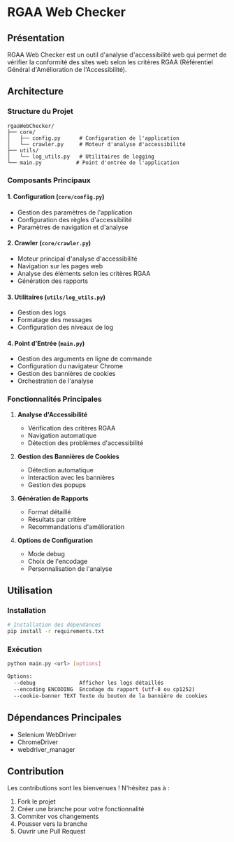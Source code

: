 # RGAA Web Checker

## Présentation
RGAA Web Checker est un outil d'analyse d'accessibilité web qui permet de vérifier la conformité des sites web selon les critères RGAA (Référentiel Général d'Amélioration de l'Accessibilité).

## Architecture

### Structure du Projet
```
rgaaWebChecker/
├── core/
│   ├── config.py      # Configuration de l'application
│   └── crawler.py     # Moteur d'analyse d'accessibilité
├── utils/
│   └── log_utils.py   # Utilitaires de logging
└── main.py           # Point d'entrée de l'application
```

### Composants Principaux

#### 1. Configuration (`core/config.py`)
- Gestion des paramètres de l'application
- Configuration des règles d'accessibilité
- Paramètres de navigation et d'analyse

#### 2. Crawler (`core/crawler.py`)
- Moteur principal d'analyse d'accessibilité
- Navigation sur les pages web
- Analyse des éléments selon les critères RGAA
- Génération des rapports

#### 3. Utilitaires (`utils/log_utils.py`)
- Gestion des logs
- Formatage des messages
- Configuration des niveaux de log

#### 4. Point d'Entrée (`main.py`)
- Gestion des arguments en ligne de commande
- Configuration du navigateur Chrome
- Gestion des bannières de cookies
- Orchestration de l'analyse

### Fonctionnalités Principales

1. **Analyse d'Accessibilité**
   - Vérification des critères RGAA
   - Navigation automatique
   - Détection des problèmes d'accessibilité

2. **Gestion des Bannières de Cookies**
   - Détection automatique
   - Interaction avec les bannières
   - Gestion des popups

3. **Génération de Rapports**
   - Format détaillé
   - Résultats par critère
   - Recommandations d'amélioration

4. **Options de Configuration**
   - Mode debug
   - Choix de l'encodage
   - Personnalisation de l'analyse

## Utilisation

### Installation
```bash
# Installation des dépendances
pip install -r requirements.txt
```

### Exécution
```bash
python main.py <url> [options]

Options:
  --debug              Afficher les logs détaillés
  --encoding ENCODING  Encodage du rapport (utf-8 ou cp1252)
  --cookie-banner TEXT Texte du bouton de la bannière de cookies
```

## Dépendances Principales
- Selenium WebDriver
- ChromeDriver
- webdriver_manager

## Contribution
Les contributions sont les bienvenues ! N'hésitez pas à :
1. Fork le projet
2. Créer une branche pour votre fonctionnalité
3. Commiter vos changements
4. Pousser vers la branche
5. Ouvrir une Pull Request 
